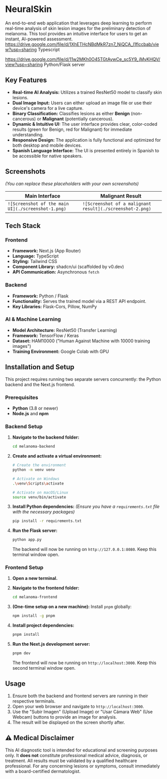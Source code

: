 # NeuralSkin

An end-to-end web application that leverages deep learning to perform real-time analysis of skin lesion images for the preliminary detection of melanoma. This tool provides an intuitive interface for users to get an instant, AI-powered assessment.
https://drive.google.com/file/d/1XhETHcNBdMkR7zn7_NiQCA_l1flccbab/view?usp=sharing
Typescript

https://drive.google.com/file/d/11w2MKh0O45TGtAywCe_sc5Y9_jMyKHQV/view?usp=sharing
Python/Flask server

## Key Features

-   **Real-time AI Analysis:** Utilizes a trained ResNet50 model to classify skin lesions.
-   **Dual Image Input:** Users can either upload an image file or use their device's camera for a live capture.
-   **Binary Classification:** Classifies lesions as either **Benign** (non-cancerous) or **Malignant** (potentially cancerous).
-   **Dynamic & Intuitive UI:** The user interface provides clear, color-coded results (green for Benign, red for Malignant) for immediate understanding.
-   **Responsive Design:** The application is fully functional and optimized for both desktop and mobile devices.
-   **Spanish Language Interface:** The UI is presented entirely in Spanish to be accessible for native speakers.

## Screenshots

*(You can replace these placeholders with your own screenshots)*

| Main Interface                                     | Malignant Result                                       |
| -------------------------------------------------- | ------------------------------------------------------ |
| `![Screenshot of the main UI](./screenshot-1.png)` | `![Screenshot of a malignant result](./screenshot-2.png)` |

## Tech Stack

### Frontend

-   **Framework:** Next.js (App Router)
-   **Language:** TypeScript
-   **Styling:** Tailwind CSS
-   **Component Library:** shadcn/ui (scaffolded by v0.dev)
-   **API Communication:** Asynchronous `fetch`

### Backend

-   **Framework:** Python / Flask
-   **Functionality:** Serves the trained model via a REST API endpoint.
-   **Key Libraries:** Flask-Cors, Pillow, NumPy

### AI & Machine Learning

-   **Model Architecture:** ResNet50 (Transfer Learning)
-   **Framework:** TensorFlow / Keras
-   **Dataset:** HAM10000 ("Human Against Machine with 10000 training images")
-   **Training Environment:** Google Colab with GPU

## Installation and Setup

This project requires running two separate servers concurrently: the Python backend and the Next.js frontend.

### Prerequisites

-   **Python** (3.8 or newer)
-   **Node.js** and **npm**

### Backend Setup

1.  **Navigate to the backend folder:**
    ```bash
    cd melanoma-backend
    ```

2.  **Create and activate a virtual environment:**
    ```bash
    # Create the environment
    python -m venv venv

    # Activate on Windows
    .\venv\Scripts\activate

    # Activate on macOS/Linux
    source venv/bin/activate
    ```

3.  **Install Python dependencies:**
    *(Ensure you have a `requirements.txt` file with the necessary packages)*
    ```bash
    pip install -r requirements.txt
    ```

4.  **Run the Flask server:**
    ```bash
    python app.py
    ```
    The backend will now be running on `http://127.0.0.1:8080`. Keep this terminal window open.

### Frontend Setup

1.  **Open a new terminal.**

2.  **Navigate to the frontend folder:**
    ```bash
    cd melanoma-frontend
    ```

3.  **(One-time setup on a new machine):** Install `pnpm` globally:
    ```bash
    npm install -g pnpm
    ```

4.  **Install project dependencies:**
    ```bash
    pnpm install
    ```

5.  **Run the Next.js development server:**
    ```bash
    pnpm dev
    ```
    The frontend will now be running on `http://localhost:3000`. Keep this second terminal window open.

## Usage

1.  Ensure both the backend and frontend servers are running in their respective terminals.
2.  Open your web browser and navigate to `http://localhost:3000`.
3.  Use the "Subir Imagen" (Upload Image) or "Usar Cámara Web" (Use Webcam) buttons to provide an image for analysis.
4.  The result will be displayed on the screen shortly after.

## ⚠️ Medical Disclaimer

This AI diagnostic tool is intended for educational and screening purposes only. It **does not** constitute professional medical advice, diagnosis, or treatment. All results must be validated by a qualified healthcare professional. For any concerning lesions or symptoms, consult immediately with a board-certified dermatologist.
